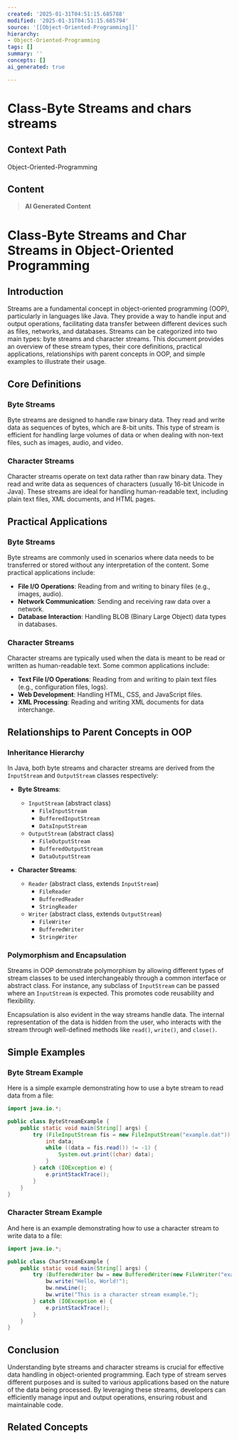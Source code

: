 ```yaml
---
created: '2025-01-31T04:51:15.685788'
modified: '2025-01-31T04:51:15.685794'
source: '[[Object-Oriented-Programming]]'
hierarchy:
- Object-Oriented-Programming
tags: []
summary: ''
concepts: []
ai_generated: true

---
```


# Class-Byte Streams and chars streams

## Context Path
Object-Oriented-Programming

## Content
> **AI Generated Content**
 # Class-Byte Streams and Char Streams in Object-Oriented Programming

## Introduction

Streams are a fundamental concept in object-oriented programming (OOP), particularly in languages like Java. They provide a way to handle input and output operations, facilitating data transfer between different devices such as files, networks, and databases. Streams can be categorized into two main types: byte streams and character streams. This document provides an overview of these stream types, their core definitions, practical applications, relationships with parent concepts in OOP, and simple examples to illustrate their usage.

## Core Definitions

### Byte Streams

Byte streams are designed to handle raw binary data. They read and write data as sequences of bytes, which are 8-bit units. This type of stream is efficient for handling large volumes of data or when dealing with non-text files, such as images, audio, and video.

### Character Streams

Character streams operate on text data rather than raw binary data. They read and write data as sequences of characters (usually 16-bit Unicode in Java). These streams are ideal for handling human-readable text, including plain text files, XML documents, and HTML pages.

## Practical Applications

### Byte Streams

Byte streams are commonly used in scenarios where data needs to be transferred or stored without any interpretation of the content. Some practical applications include:

- **File I/O Operations**: Reading from and writing to binary files (e.g., images, audio).
- **Network Communication**: Sending and receiving raw data over a network.
- **Database Interaction**: Handling BLOB (Binary Large Object) data types in databases.

### Character Streams

Character streams are typically used when the data is meant to be read or written as human-readable text. Some common applications include:

- **Text File I/O Operations**: Reading from and writing to plain text files (e.g., configuration files, logs).
- **Web Development**: Handling HTML, CSS, and JavaScript files.
- **XML Processing**: Reading and writing XML documents for data interchange.

## Relationships to Parent Concepts in OOP

### Inheritance Hierarchy

In Java, both byte streams and character streams are derived from the `InputStream` and `OutputStream` classes respectively:

- **Byte Streams**:
  - `InputStream` (abstract class)
    - `FileInputStream`
    - `BufferedInputStream`
    - `DataInputStream`
  - `OutputStream` (abstract class)
    - `FileOutputStream`
    - `BufferedOutputStream`
    - `DataOutputStream`

- **Character Streams**:
  - `Reader` (abstract class, extends `InputStream`)
    - `FileReader`
    - `BufferedReader`
    - `StringReader`
  - `Writer` (abstract class, extends `OutputStream`)
    - `FileWriter`
    - `BufferedWriter`
    - `StringWriter`

### Polymorphism and Encapsulation

Streams in OOP demonstrate polymorphism by allowing different types of stream classes to be used interchangeably through a common interface or abstract class. For instance, any subclass of `InputStream` can be passed where an `InputStream` is expected. This promotes code reusability and flexibility.

Encapsulation is also evident in the way streams handle data. The internal representation of the data is hidden from the user, who interacts with the stream through well-defined methods like `read()`, `write()`, and `close()`.

## Simple Examples

### Byte Stream Example

Here is a simple example demonstrating how to use a byte stream to read data from a file:

```java
import java.io.*;

public class ByteStreamExample {
    public static void main(String[] args) {
        try (FileInputStream fis = new FileInputStream("example.dat")) {
            int data;
            while ((data = fis.read()) != -1) {
                System.out.print((char) data);
            }
        } catch (IOException e) {
            e.printStackTrace();
        }
    }
}
```

### Character Stream Example

And here is an example demonstrating how to use a character stream to write data to a file:

```java
import java.io.*;

public class CharStreamExample {
    public static void main(String[] args) {
        try (BufferedWriter bw = new BufferedWriter(new FileWriter("example.txt"))) {
            bw.write("Hello, World!");
            bw.newLine();
            bw.write("This is a character stream example.");
        } catch (IOException e) {
            e.printStackTrace();
        }
    }
}
```

## Conclusion

Understanding byte streams and character streams is crucial for effective data handling in object-oriented programming. Each type of stream serves different purposes and is suited to various applications based on the nature of the data being processed. By leveraging these streams, developers can efficiently manage input and output operations, ensuring robust and maintainable code.

## Related Concepts
